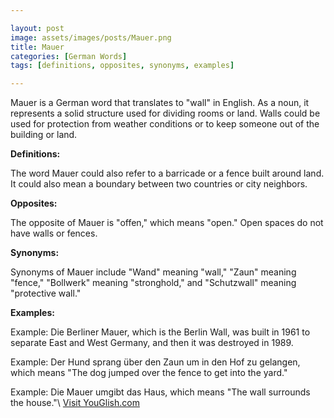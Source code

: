 ```yaml
---

layout: post
image: assets/images/posts/Mauer.png
title: Mauer
categories: [German Words]
tags: [definitions, opposites, synonyms, examples]

---
```


Mauer is a German word that translates to "wall" in English. As a noun, it represents a solid structure used for dividing rooms or land. Walls could be used for protection from weather conditions or to keep someone out of the building or land. 

**Definitions:** 

The word Mauer could also refer to a barricade or a fence built around land. It could also mean a boundary between two countries or city neighbors. 

**Opposites:** 

The opposite of Mauer is "offen," which means "open." Open spaces do not have walls or fences. 

**Synonyms:** 

Synonyms of Mauer include "Wand" meaning "wall," "Zaun" meaning "fence," "Bollwerk" meaning "stronghold," and "Schutzwall" meaning "protective wall." 

**Examples:** 

Example: Die Berliner Mauer, which is the Berlin Wall, was built in 1961 to separate East and West Germany, and then it was destroyed in 1989. 

Example: Der Hund sprang über den Zaun um in den Hof zu gelangen, which means "The dog jumped over the fence to get into the yard." 

Example: Die Mauer umgibt das Haus, which means "The wall surrounds the house."\ <a id="yg-widget-0" class="youglish-widget" data-query="Mauer" data-lang="german" data-components="8412" data-auto-start="0" data-bkg-color="theme_light" data-title="How%20to%20pronounce%20Mauer%20in%20German"  rel="nofollow" href="https://youglish.com">Visit YouGlish.com</a><script async src="https://youglish.com/public/emb/widget.js" charset="utf-8"></script>
